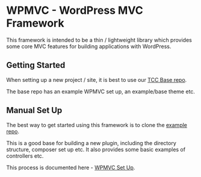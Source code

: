 
# WPMVC - WordPress MVC Framework

This framework is intended to be a thin / lightweight library which provides some core 
MVC features for building applications with WordPress.

## Getting Started

When setting up a new project / site, it is best to use our [TCC Base repo](https://bitbucket.org/thecodeco/base/src/main/).

The base repo has an example WPMVC set up, an example/base theme etc.

## Manual Set Up

The best way to get started using this framework is to clone the [example repo](https://bitbucket.org/thecodeco/wpmvc-example/src/).

This is a good base for building a new plugin, including the directory structure, composer set up etc. It also provides some basic examples of controllers etc.

This process is documented here - [WPMVC Set Up](https://thecodeco.atlassian.net/wiki/spaces/DO/pages/143360214/WPMVC+-+Set+Up).

